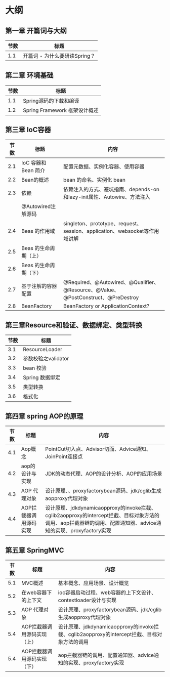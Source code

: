 
# 大纲

## 第一章 开篇词与大纲

|节数  | 标题 |
|--|--|
|1.1 |开篇词 - 为什么要研读Spring？|

## 第二章 环境基础

|  节数| 标题 |
|--|--|
|1.1|Spring源码的下载和编译|
| 1.2  |  Spring Framework 框架设计概述|

## 第三章 IoC容器

| 节数 | 标题 |内容 |
|--|--|--|
| 2.1  | IoC 容器和 Bean  简介   |配置元数据、实例化容器、使用容器 |
| 2.2  | Bean的概述   | bean 的命名、实例化 bean |
| 2.3  | 依赖  |依赖注入的方式、避坑指南、depends-on和lazy-init属性、Autowire、方法注入|
||@Autowired注解源码|
| 2.4  | Beas 的作用域 |singleton、prototype、request、session、application、websocket等作用域讲解
| 2.5  | Beas 的生命周期（上） |
| 2.6  | Beas 的生命周期（下） |
| 2.7  | 基于注解的容器配置 |@Required、@Autowired、@Qualifier、@Resource、@Value、@PostConstruct、@PreDestroy
|2.8|BeanFactory|BeanFactory or ApplicationContext?


## 第三章Resource和验证、数据绑定、类型转换
| 节数| 标题 |
|--|--|
| 3.1 |  ResourceLoader|
|3.2 |参数校验之validator|
|3.3|bean 校验
| 3.4 |  Spring 数据绑定|
| 3.5 |  类型转换|
| 3.6 |  格式化|

## 第四章 spring AOP的原理
|  节数| 标题 |内容
|--|--|--|
| 4.1| Aop概念  |PointCut切入点、Advisor切面、Advice通知、JoinPoint连接点
| 4.2  |aop的设计与实现    | JDK的动态代理、AOP的设计分析、AOP的应用场景
|4.3 |AOP 代理对象|设计原理、、proxyfactorybean源码、jdk/cglib生成aopproxy代理对象
|4.4 |AOP拦截器调用源码实现|设计原理、jdkdynamicaopproxy的invoke拦截、cglib2aopproxy的intercept拦截、目标对象方法的调用、aop拦截器链的调用、配置通知器、advice通知的实现、proxyfactory实现

## 第五章 SpringMVC
|  节数| 标题 |内容
|--|--|--|
| 5.1| MVC概述  |基本概念、应用场景、设计概览
| 5.2  |在web容器下的上下文  | ioc容器启动过程、web容器的上下文设计、contextloader设计与实现
|5.3 |AOP 代理对象|设计原理、proxyfactorybean源码、jdk/cglib生成aopproxy代理对象
|5.4 |AOP拦截器调用源码实现（上）|设计原理、jdkdynamicaopproxy的invoke拦截、cglib2aopproxy的intercept拦截、目标对象方法的调用
|5.4 |AOP拦截器调用源码实现（下）|aop拦截器链的调用、配置通知器、advice通知的实现、proxyfactory实现

